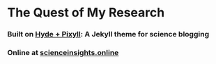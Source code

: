 # The Quest of My Research
### Built on [Hyde + Pixyll](https://github.com/tranhungnghiep/hyde_pixyll): A Jekyll theme for science blogging
### Online at [scienceinsights.online](http://scienceinsights.online)

